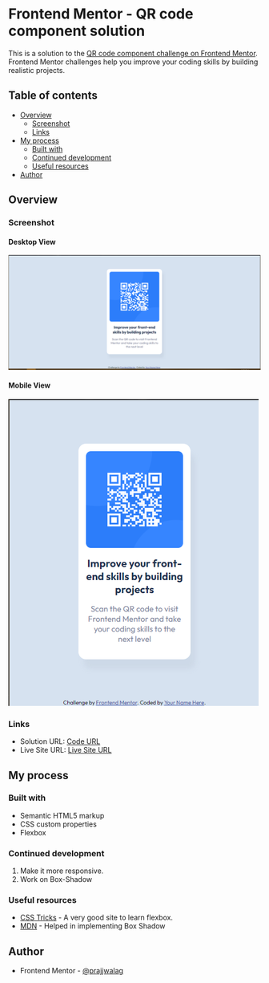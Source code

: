 # Frontend Mentor - QR code component solution

This is a solution to the [QR code component challenge on Frontend Mentor](https://www.frontendmentor.io/challenges/qr-code-component-iux_sIO_H). Frontend Mentor challenges help you improve your coding skills by building realistic projects. 

## Table of contents

- [Overview](#overview)
  - [Screenshot](#screenshot)
  - [Links](#links)
- [My process](#my-process)
  - [Built with](#built-with)
  - [Continued development](#continued-development)
  - [Useful resources](#useful-resources)
- [Author](#author)

## Overview

### Screenshot

#### Desktop View
![](./Screenshots/desktop-view.png)

#### Mobile View
![](./Screenshots/mobile-view.png)


### Links

- Solution URL: [Code URL](https://github.com/prajjwalag/QR-code-component)
- Live Site URL: [Live Site URL](https://prajjwalag.github.io/QR-code-component/)

## My process

### Built with

- Semantic HTML5 markup
- CSS custom properties
- Flexbox


### Continued development

1. Make it more responsive.
2. Work on Box-Shadow

### Useful resources

- [CSS Tricks](https://css-tricks.com/snippets/css/a-guide-to-flexbox/) - A very good site to learn flexbox.
- [MDN](https://developer.mozilla.org/en-US/docs/Web/CSS/box-shadow) - Helped in implementing Box Shadow

## Author

- Frontend Mentor - [@prajjwalag](https://www.frontendmentor.io/profile/prajjwalag)

